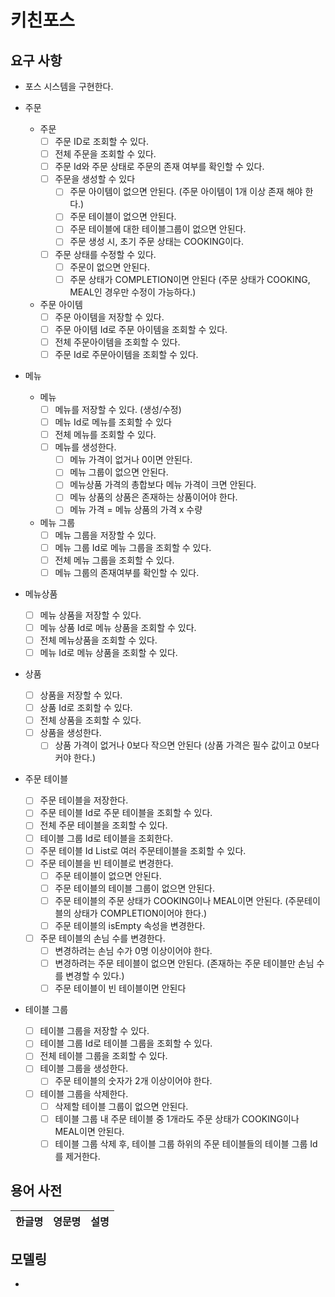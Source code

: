 # 키친포스

## 요구 사항

- 포스 시스템을 구현한다.

- 주문
  - 주문
    - [ ] 주문 ID로 조회할 수 있다.
    - [ ] 전체 주문을 조회할 수 있다.
    - [ ] 주문 Id와 주문 상태로 주문의 존재 여부를 확인할 수 있다.
    - [ ] 주문을 생성할 수 있다
        - [ ] 주문 아이템이 없으면 안된다. (주문 아이템이 1개 이상 존재 해야 한다.)
        - [ ] 주문 테이블이 없으면 안된다.
        - [ ] 주문 테이블에 대한 테이블그룹이 없으면 안된다.
        - [ ] 주문 생성 시, 초기 주문 상태는 COOKING이다.
    - [ ] 주문 상태를 수정할 수 있다.
        - [ ] 주문이 없으면 안된다.
        - [ ] 주문 상태가 COMPLETION이면 안된다 (주문 상태가 COOKING, MEAL인 경우만 수정이 가능하다.)
        
  - 주문 아이템
    - [ ] 주문 아이템을 저장할 수 있다.
    - [ ] 주문 아이템 Id로 주문 아이템을 조회할 수 있다.
    - [ ] 전체 주문아이템을 조회할 수 있다.
    - [ ] 주문 Id로 주문아이템을 조회할 수 있다.

- 메뉴
  - 메뉴
    - [ ] 메뉴를 저장할 수 있다. (생성/수정)
    - [ ] 메뉴 Id로 메뉴를 조회할 수 있다
    - [ ] 전체 메뉴를 조회할 수 있다.
    - [ ] 메뉴를 생성한다.
        - [ ] 메뉴 가격이 없거나 0이면 안된다.
        - [ ] 메뉴 그룹이 없으면 안된다.
        - [ ] 메뉴상품 가격의 총합보다 메뉴 가격이 크면 안된다. 
        - [ ] 메뉴 상품의 상품은 존재하는 상품이어야 한다.
        - [ ] 메뉴 가격 = 메뉴 상품의 가격 x 수량
  - 메뉴 그룹
    - [ ] 메뉴 그룹을 저장할 수 있다.
    - [ ] 메뉴 그룹 Id로 메뉴 그룹을 조회할 수 있다.
    - [ ] 전체 메뉴 그룹을 조회할 수 있다.
    - [ ] 메뉴 그룹의 존재여부를 확인할 수 있다.
    
- 메뉴상품
    - [ ] 메뉴 상품을 저장할 수 있다.
    - [ ] 메뉴 상품 Id로 메뉴 상품을 조회할 수 있다.
    - [ ] 전체 메뉴상품을 조회할 수 있다.
    - [ ] 메뉴 Id로 메뉴 상품을 조회할 수 있다.
    
- 상품
    - [ ] 상품을 저장할 수 있다.
    - [ ] 상품 Id로 조회할 수 있다.
    - [ ] 전체 상품을 조회할 수 있다.
    - [ ] 상품을 생성한다.
        - [ ] 상품 가격이 없거나 0보다 작으면 안된다 (상품 가격은 필수 값이고 0보다 커야 한다.)

- 주문 테이블
    - [ ] 주문 테이블을 저장한다.
    - [ ] 주문 테이블 Id로 주문 테이블을 조회할 수 있다.
    - [ ] 전체 주문 테이블을 조회할 수 있다.
    - [ ] 테이블 그룹 Id로 테이블을 조회한다.
    - [ ] 주문 테이블 Id List로 여러 주문테이블을 조회할 수 있다.
    - [ ] 주문 테이블을 빈 테이블로 변경한다.
        - [ ] 주문 테이블이 없으면 안된다.
        - [ ] 주문 테이블의 테이블 그룹이 없으면 안된다.
        - [ ] 주문 테이블의 주문 상태가 COOKING이나 MEAL이면 안된다. (주문테이블의 상태가 COMPLETION이어야 한다.)
        - [ ] 주문 테이블의 isEmpty 속성을 변경한다.
    - [ ] 주문 테이블의 손님 수를 변경한다.
        - [ ] 변경하려는 손님 수가 0명 이상이어야 한다.
        - [ ] 변경하려는 주문 테이블이 없으면 안된다. (존재하는 주문 테이블만 손님 수를 변경할 수 있다.)
        - [ ] 주문 테이블이 빈 테이블이면 안된다
        
- 테이블 그룹
    - [ ] 테이블 그룹을 저장할 수 있다.
    - [ ] 테이블 그룹 Id로 테이블 그룹을 조회할 수 있다.
    - [ ] 전체 테이블 그룹을 조회할 수 있다.
    - [ ] 테이블 그룹을 생성한다.
        - [ ] 주문 테이블의 숫자가 2개 이상이어야 한다.
    - [ ] 테이블 그룹을 삭제한다.
        - [ ] 삭제할 테이블 그룹이 없으면 안된다.
        - [ ] 테이블 그룹 내 주문 테이블 중 1개라도 주문 상태가 COOKING이나 MEAL이면 안된다.
        - [ ] 테이블 그룹 삭제 후, 테이블 그룹 하위의 주문 테이블들의 테이블 그룹 Id를 제거한다.

## 용어 사전

| 한글명 | 영문명 | 설명 |
| --- | --- | --- |

## 모델링

- 
